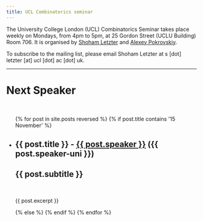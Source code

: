 ```yaml
---
title: UCL Combinatorics seminar
---
```


The University College London (UCL) Combinatorics Seminar takes place weekly on Mondays, from 4pm to 5pm, at 25 Gordon Street (UCLU Building) Room 706. It is organised by [Shoham Letzter](http://www.homepages.ucl.ac.uk/~ucahsle/)  and [Alexey Pokrovskiy](https://alexeypokrovskiy.com). 

To subscribe to the mailing list, please email Shoham Letzter at s [dot] letzter [at] ucl [dot] ac [dot] uk.

---

# Next Speaker
<br>
<ul class="post-list">
  {% for post in site.posts reversed %}
    {% if post.title contains '15 November' %}
    <li>
      <h2>{{ post.title }} - <a href="{{ post.speaker-url }}">{{ post.speaker }}</a> ({{ post.speaker-uni }})</h2>
      <h2>{{ post.subtitle }}</h2>
      <br>
      <p>{{ post.excerpt }}</p>
    </li>
    <!-- Don't show other talks -->
    {% else %}
        {% endif %}
  {% endfor %}
</ul>
